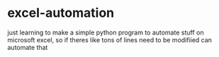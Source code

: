 # excel-automation

just learning to make a simple python program to automate stuff on microsoft excel, so if theres like tons of lines need to be modifiied can automate that
